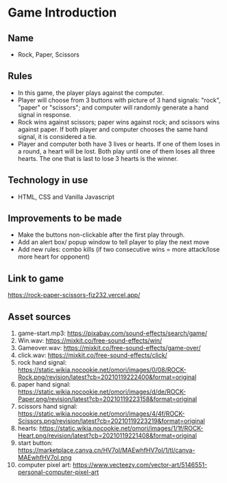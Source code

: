 # Game Introduction

## Name

- Rock, Paper, Scissors

## Rules

- In this game, the player plays against the computer.
- Player will choose from 3 buttons with picture of 3 hand signals: "rock", "paper" or "scissors"; and computer will randomly generate a hand signal in response.
- Rock wins against scissors; paper wins against rock; and scissors wins against paper. If both player and computer chooses the same hand signal, it is considered a tie.
- Player and computer both have 3 lives or hearts. If one of them loses in a round, a heart will be lost. Both play until one of them loses all three hearts. The one that is last to lose 3 hearts is the winner.

## Technology in use

- HTML, CSS and Vanilla Javascript

## Improvements to be made

- Make the buttons non-clickable after the first play through.
- Add an alert box/ popup window to tell player to play the next move
- Add new rules: combo kills (if two consecutive wins = more attack/lose more heart for opponent)

## Link to game

https://rock-paper-scissors-fiz232.vercel.app/

## Asset sources

1. game-start.mp3: https://pixabay.com/sound-effects/search/game/
2. Win.wav: https://mixkit.co/free-sound-effects/win/
3. Gameover.wav: https://mixkit.co/free-sound-effects/game-over/
4. click.wav: https://mixkit.co/free-sound-effects/click/
5. rock hand signal: https://static.wikia.nocookie.net/omori/images/0/08/ROCK-Rock.png/revision/latest?cb=20210119222400&format=original
6. paper hand signal: https://static.wikia.nocookie.net/omori/images/d/de/ROCK-Paper.png/revision/latest?cb=20210119223158&format=original
7. scissors hand signal: https://static.wikia.nocookie.net/omori/images/4/4f/ROCK-Scissors.png/revision/latest?cb=20210119223219&format=original
8. hearts: https://static.wikia.nocookie.net/omori/images/1/1f/ROCK-Heart.png/revision/latest?cb=20210119221408&format=original
9. start button: https://marketplace.canva.cn/HV7oI/MAEwhfHV7oI/1/tl/canva-MAEwhfHV7oI.png
10. computer pixel art: https://www.vecteezy.com/vector-art/5146551-personal-computer-pixel-art
